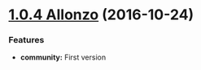 <a name="1.0.4"></a>

# [1.0.4 Allonzo](https://github.com/CodeCorico/allons-y-community/releases/tag/1.0.4) (2016-10-24)


### Features

* **community:** First version
